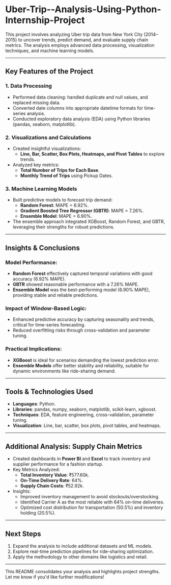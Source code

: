 # Uber-Trip--Analysis-Using-Python-Internship-Project


This project involves analyzing Uber trip data from New York City (2014–2015) to uncover trends, predict demand, and evaluate supply chain metrics. The analysis employs advanced data processing, visualization techniques, and machine learning models.

---

## Key Features of the Project

### 1. Data Processing
- Performed data cleaning: handled duplicate and null values, and replaced missing data.
- Converted date columns into appropriate datetime formats for time-series analysis.
- Conducted exploratory data analysis (EDA) using Python libraries (pandas, seaborn, matplotlib).

### 2. Visualizations and Calculations
- Created insightful visualizations:
  - **Line, Bar, Scatter, Box Plots, Heatmaps, and Pivot Tables** to explore trends.
- Analyzed key metrics:
  - **Total Number of Trips for Each Base**.
  - **Monthly Trend of Trips** using Pickup Dates.

### 3. Machine Learning Models
- Built predictive models to forecast trip demand:
  - **Random Forest**: MAPE = 6.92%.
  - **Gradient Boosted Tree Regressor (GBTR)**: MAPE = 7.26%.
  - **Ensemble Model**: MAPE = 6.90%.
- The ensemble approach integrated XGBoost, Random Forest, and GBTR, leveraging their strengths for robust predictions.

---

## Insights & Conclusions

### Model Performance:
- **Random Forest** effectively captured temporal variations with good accuracy (6.92% MAPE).
- **GBTR** showed reasonable performance with a 7.26% MAPE.
- **Ensemble Model** was the best-performing model (6.90% MAPE), providing stable and reliable predictions.

### Impact of Window-Based Logic:
- Enhanced predictive accuracy by capturing seasonality and trends, critical for time-series forecasting.
- Reduced overfitting risks through cross-validation and parameter tuning.

### Practical Implications:
- **XGBoost** is ideal for scenarios demanding the lowest prediction error.
- **Ensemble Models** offer better stability and reliability, suitable for dynamic environments like ride-sharing demand.

---

## Tools & Technologies Used
- **Languages**: Python.
- **Libraries**: pandas, numpy, seaborn, matplotlib, scikit-learn, xgboost.
- **Techniques**: EDA, feature engineering, cross-validation, parameter tuning.
- **Visualization**: Line, bar, scatter, box plots, pivot tables, and heatmaps.

---

## Additional Analysis: Supply Chain Metrics
- Created dashboards in **Power BI** and **Excel** to track inventory and supplier performance for a fashion startup.
- Key Metrics Analyzed:
  - **Total Inventory Value**: ₹577.60k.
  - **On-Time Delivery Rate**: 64%.
  - **Supply Chain Costs**: ₹52.92k.
- Insights:
  - Improved inventory management to avoid stockouts/overstocking.
  - Identified Carrier A as the most reliable with 64% on-time deliveries.
  - Optimized cost distribution for transportation (50.5%) and inventory holding (20.5%).

---

## Next Steps
1. Expand the analysis to include additional datasets and ML models.
2. Explore real-time prediction pipelines for ride-sharing optimization.
3. Apply the methodology to other domains like logistics and retail.

---

This README consolidates your analysis and highlights project strengths. Let me know if you'd like further modifications!
